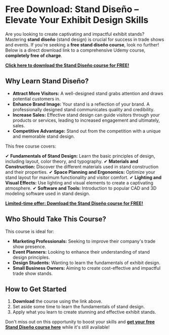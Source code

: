 # Free Download: Stand Diseño – Elevate Your Exhibit Design Skills

Are you looking to create captivating and impactful exhibit stands? Mastering **stand diseño** (stand design) is crucial for success in trade shows and events. If you're seeking a **free stand diseño course**, look no further! Below is a direct download link to a comprehensive Udemy course, **completely free of charge**.

[**Click here to download the Stand Diseño course for FREE!**](https://udemywork.com/stand-diseno)

## Why Learn Stand Diseño?

*   **Attract More Visitors:** A well-designed stand grabs attention and draws potential customers in.
*   **Enhance Brand Image:** Your stand is a reflection of your brand. A professionally designed stand communicates quality and credibility.
*   **Increase Sales:** Effective stand design can guide visitors through your products or services, leading to increased engagement and ultimately, sales.
*   **Competitive Advantage:** Stand out from the competition with a unique and memorable stand design.

This free course covers:

✔ **Fundamentals of Stand Design:** Learn the basic principles of design, including layout, color theory, and typography.
✔ **Materials and Construction:** Discover the different materials used in stand construction and their properties.
✔ **Space Planning and Ergonomics:** Optimize your stand layout for maximum functionality and visitor comfort.
✔ **Lighting and Visual Effects:** Use lighting and visual elements to create a captivating atmosphere.
✔ **Software and Tools:** Introduction to popular CAD and 3D modeling software used in stand design.

[**Limited-time offer: Download the Stand Diseño course for FREE!**](https://udemywork.com/stand-diseno)

## Who Should Take This Course?

This course is ideal for:

*   **Marketing Professionals:** Seeking to improve their company's trade show presence.
*   **Event Planners:** Looking to enhance their understanding of stand design principles.
*   **Design Students:** Wanting to learn the fundamentals of exhibit design.
*   **Small Business Owners:** Aiming to create cost-effective and impactful trade show stands.

## How to Get Started

1.  **Download** the course using the link above.
2.  Set aside some time to learn the fundamentals of stand design.
3.  Apply what you learn to create stunning and effective exhibit stands.

Don't miss out on this opportunity to boost your skills and **[get your free Stand Diseño course here](https://udemywork.com/stand-diseno)** while it's still available!
